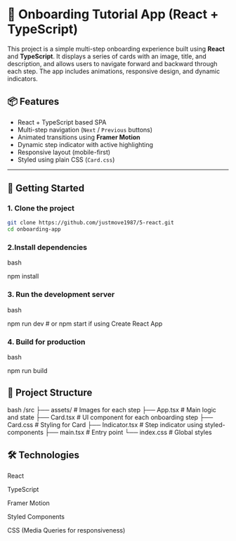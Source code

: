 # 🧭 Onboarding Tutorial App (React + TypeScript)

This project is a simple multi-step onboarding experience built using **React** and **TypeScript**. It displays a series of cards with an image, title, and description, and allows users to navigate forward and backward through each step. The app includes animations, responsive design, and dynamic indicators.

## 📦 Features

- React + TypeScript based SPA
- Multi-step navigation (`Next` / `Previous` buttons)
- Animated transitions using **Framer Motion**
- Dynamic step indicator with active highlighting
- Responsive layout (mobile-first)
- Styled using plain CSS (`Card.css`)

---

## 🚀 Getting Started

### 1. Clone the project

```bash
git clone https://github.com/justmove1987/5-react.git
cd onboarding-app
```

### 2.Install dependencies
bash

npm install


### 3. Run the development server
bash

npm run dev   # or npm start if using Create React App


### 4. Build for production
bash

npm run build


## 🧩 Project Structure
bash
/src
├── assets/               # Images for each step
├── App.tsx               # Main logic and state
├── Card.tsx              # UI component for each onboarding step
├── Card.css              # Styling for Card
├── Indicator.tsx         # Step indicator using styled-components
├── main.tsx              # Entry point
└── index.css             # Global styles


## 🛠 Technologies
React

TypeScript

Framer Motion

Styled Components

CSS (Media Queries for responsiveness)